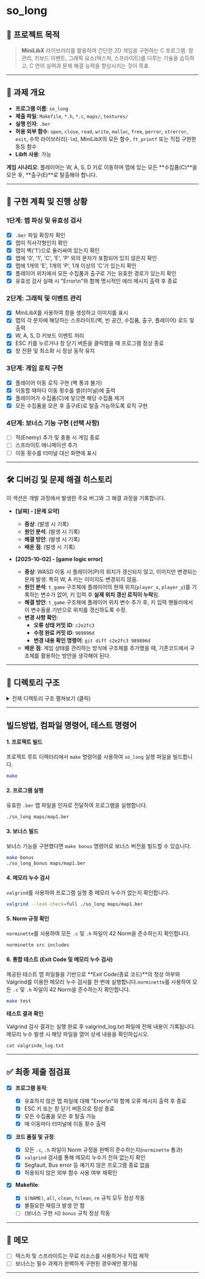 # so_long

## 📌 프로젝트 목적

> **MiniLibX** 라이브러리를 활용하여 간단한 2D 게임을 구현하는 C 프로그램. 창 관리, 키보드 이벤트, 그래픽 요소(텍스처, 스프라이트)를 다루는 기술을 습득하고, C 언어 실력과 문제 해결 능력을 향상시키는 것이 목표.

-----

## 🧠 과제 개요

  - **프로그램 이름**: `so_long`
  - **제출 파일**: `Makefile`, `*.h`, `*.c`, `maps/`, `textures/`
  - **실행 인자**: `.ber`
  - **허용 외부 함수**: `open`, `close`, `read`, `write`, `malloc`, `free`, `perror`, `strerror`, `exit`, 수학 라이브러리(`-lm`), MiniLibX의 모든 함수, `ft_printf` 또는 직접 구현한 동등 함수
  - **Libft 사용**: 가능

**게임 시나리오**:
플레이어는 W, A, S, D 키로 이동하며 맵에 있는 모든 **수집품(C)**을 모은 후, **출구(E)**로 탈출해야 합니다.

-----

## 🚀 구현 계획 및 진행 상황

### 1단계: 맵 파싱 및 유효성 검사

  - [x] `.ber` 파일 확장자 확인
  - [x] 맵이 직사각형인지 확인
  - [x] 맵이 벽('1')으로 둘러싸여 있는지 확인
  - [x] 맵에 '0', '1', 'C', 'E', 'P' 외의 문자가 포함되어 있지 않은지 확인
  - [x] 맵에 1개의 'E', 1개의 'P', 1개 이상의 'C'가 있는지 확인
  - [x] 플레이어 위치에서 모든 수집품과 출구로 가는 유효한 경로가 있는지 확인
  - [x] 유효성 검사 실패 시 "Error\n"와 함께 명시적인 에러 메시지 출력 후 종료

### 2단계: 그래픽 및 이벤트 관리

  - [x] MiniLibX를 사용하여 창을 생성하고 이미지를 표시
  - [x] 맵의 각 문자에 해당하는 스프라이트(벽, 빈 공간, 수집품, 출구, 플레이어) 로드 및 출력
  - [x] W, A, S, D 키보드 이벤트 처리
  - [x] ESC 키를 누르거나 창 닫기 버튼을 클릭했을 때 프로그램 정상 종료
  - [x] 창 전환 및 최소화 시 정상 동작 유지

### 3단계: 게임 로직 구현

  - [x] 플레이어 이동 로직 구현 (벽 통과 불가)
  - [x] 이동할 때마다 이동 횟수를 셸(터미널)에 출력
  - [x] 플레이어가 수집품(C)에 닿으면 해당 수집품 제거
  - [x] 모든 수집품을 모은 후 출구(E)로 탈출 가능하도록 로직 구현

### 4단계: 보너스 기능 구현 (선택 사항)

  - [ ] 적(Enemy) 추가 및 충돌 시 게임 종료
  - [ ] 스프라이트 애니메이션 추가
  - [ ] 이동 횟수를 터미널 대신 화면에 표시

-----

## 🛠️ 디버깅 및 문제 해결 히스토리

이 섹션은 개발 과정에서 발생한 주요 버그와 그 해결 과정을 기록합니다.

  - **[날짜] - [문제 요약]**
      - **증상**: (발생 시 기록)
      - **원인 분석**: (발생 시 기록)
      - **해결 방안**: (발생 시 기록)
      - **배운 점**: (발생 시 기록)

  - **[2025-10-02] - [game logic error]**
      - **증상**: WASD 이동 시 플레이어(P)의 위치가 갱신되지 않고, 이미지만 변경되는 문제 발생. 특히 W, A 키는 이미지도 변경되지 않음.
      - **원인 분석**: `t_game` 구조체에 플레이어의 현재 위치(`player_x`, `player_y`)를 기록하는 변수가 없어, 키 입력 후 **실제 위치 갱신 로직이 누락**됨.
      - **해결 방안**: `t_game` 구조체에 플레이어 위치 변수 추가 후, 키 입력 핸들러에서 이 변수들을 기반으로 위치를 갱신하도록 수정.
      - **변경 사항 확인**:
        * **오류 상태 커밋 ID**: `c2e2fc3`
        * **수정 완료 커밋 ID**: `989896d`
        * **변경 내용 확인 명령어**: `git diff c2e2fc3 989896d`
      - **배운 점**: 게임 상태를 관리하는 방식에 구조체를 추가했을 때, 기존코드에서 구조체를 활용하는 방안을 생각해야 된다.

-----

## 📂 디렉토리 구조

<details>
<summary>전체 디렉토리 구조 펼쳐보기 (클릭)</summary>

```

so_long/
.
├── Makefile
├── README.md
├── en.subject_so_long.pdf
├── include
│   └── so_long.h
├── libft
│   ├── Makefile
│   ├── ft_atoi.c
│   ├── ft_bzero.c
│   ├── ft_calloc.c
│   ├── ft_isalnum.c
│   ├── ft_isalpha.c
│   ├── ft_isascii.c
│   ├── ft_isdigit.c
│   ├── ft_isprint.c
│   ├── ft_itoa.c
│   ├── ft_lstadd_back_bonus.c
│   ├── ft_lstadd_front_bonus.c
│   ├── ft_lstclear_bonus.c
│   ├── ft_lstdelone_bonus.c
│   ├── ft_lstiter_bonus.c
│   ├── ft_lstlast_bonus.c
│   ├── ft_lstmap_bonus.c
│   ├── ft_lstnew_bonus.c
│   ├── ft_lstsize_bonus.c
│   ├── ft_memchr.c
│   ├── ft_memcmp.c
│   ├── ft_memcpy.c
│   ├── ft_memmove.c
│   ├── ft_memset.c
│   ├── ft_putchar_fd.c
│   ├── ft_putendl_fd.c
│   ├── ft_putnbr_fd.c
│   ├── ft_putstr_fd.c
│   ├── ft_split.c
│   ├── ft_strchr.c
│   ├── ft_strdup.c
│   ├── ft_striteri.c
│   ├── ft_strjoin.c
│   ├── ft_strlcat.c
│   ├── ft_strlcpy.c
│   ├── ft_strlen.c
│   ├── ft_strmapi.c
│   ├── ft_strncmp.c
│   ├── ft_strnstr.c
│   ├── ft_strrchr.c
│   ├── ft_strtrim.c
│   ├── ft_substr.c
│   ├── ft_tolower.c
│   ├── ft_toupper.c
│   ├── ftp
│   │   ├── Makefile
│   │   ├── ft_conversions.c
│   │   ├── ft_convert_char.c
│   │   ├── ft_convert_decimal.c
│   │   ├── ft_convert_hex.c
│   │   ├── ft_convert_percent.c
│   │   ├── ft_convert_pointer.c
│   │   ├── ft_convert_string.c
│   │   ├── ft_convert_unsigned.c
│   │   ├── ft_printf.c
│   │   ├── ft_printf.h
│   │   ├── ft_utils.c
│   │   └── libft
│   │       ├── ftp_putchar_fd.c
│   │       ├── ftp_putnbr_fd.c
│   │       ├── ftp_putstr_fd.c
│   │       ├── ftp_strlen.c
│   │       └── libft.h
│   ├── gnl
│   │   ├── get_next_line.c
│   │   ├── get_next_line.h
│   │   └── get_next_line_utils.c
│   ├── include
│   │   ├── ft_printf.h
│   │   ├── get_next_line.h
│   │   └── libft.h
│   └── libft2.h
├── memo.txt
├── minilibx-linux
│   ├── LICENSE
│   ├── Makefile
│   ├── Makefile.gen
│   ├── Makefile.mk
│   ├── README.md
│   ├── configure
│   ├── man
│   │   ├── man1
│   │   │   ├── mlx.1
│   │   │   ├── mlx_loop.1
│   │   │   ├── mlx_new_image.1
│   │   │   ├── mlx_new_window.1
│   │   │   └── mlx_pixel_put.1
│   │   └── man3
│   │       ├── mlx.3
│   │       ├── mlx_loop.3
│   │       ├── mlx_new_image.3
│   │       ├── mlx_new_window.3
│   │       └── mlx_pixel_put.3
│   ├── mlx.h
│   ├── mlx_clear_window.c
│   ├── mlx_destroy_display.c
│   ├── mlx_destroy_image.c
│   ├── mlx_destroy_window.c
│   ├── mlx_expose_hook.c
│   ├── mlx_ext_randr.c
│   ├── mlx_flush_event.c
│   ├── mlx_get_color_value.c
│   ├── mlx_get_data_addr.c
│   ├── mlx_hook.c
│   ├── mlx_init.c
│   ├── mlx_int.h
│   ├── mlx_int_anti_resize_win.c
│   ├── mlx_int_do_nothing.c
│   ├── mlx_int_get_visual.c
│   ├── mlx_int_param_event.c
│   ├── mlx_int_set_win_event_mask.c
│   ├── mlx_int_str_to_wordtab.c
│   ├── mlx_int_wait_first_expose.c
│   ├── mlx_key_hook.c
│   ├── mlx_lib_xpm.c
│   ├── mlx_loop.c
│   ├── mlx_loop_hook.c
│   ├── mlx_mouse.c
│   ├── mlx_mouse_hook.c
│   ├── mlx_new_image.c
│   ├── mlx_new_window.c
│   ├── mlx_pixel_put.c
│   ├── mlx_put_image_to_window.c
│   ├── mlx_rgb.c
│   ├── mlx_screen_size.c
│   ├── mlx_set_font.c
│   ├── mlx_string_put.c
│   ├── mlx_xpm.c
│   ├── mlx_xpm.c.ok
│   ├── rgb2c.pl
│   └── test
│       ├── Makefile.gen
│       ├── Makefile.mk
│       ├── main.c
│       ├── new_win.c
│       ├── open.xpm
│       ├── open24.xpm
│       ├── open30.xpm
│       └── run_tests.sh
├── src
│   ├── event_handler.c
│   ├── game_logic.c
│   ├── main.c
│   ├── map_parsing.c
│   ├── map_utils.c
│   ├── map_validation.c
│   ├── path_validation.c
│   ├── path_validation_utils.c
│   ├── rendering.c
│   └── utils.c
├── tests
│   ├── initial_fail
│   │   ├── empty_file.ber
│   │   ├── invalid_ber.txt
│   │   ├── invalid_map_C_cnt_0.ber
│   │   ├── invalid_map_E_cnt_0.ber
│   │   ├── invalid_map_E_cnt_2.ber
│   │   ├── invalid_map_P_cnt_0.ber
│   │   ├── invalid_map_P_cnt_2.ber
│   │   ├── invalid_map_include_other_char.ber
│   │   ├── invalid_map_shape.ber
│   │   ├── invalid_map_small.ber
│   │   ├── invalid_map_small_ver2.ber
│   │   └── invalid_map_surrounding_by_1.ber
│   ├── path_fail
│   │   ├── unreachable_collectible.ber
│   │   └── unreachable_exit.ber
│   └── success_cases
│       ├── edge_cases.ber
│       ├── large_map.ber
│       ├── valid_path.ber
│       └── valid_path_complex.ber
├── textures
│   ├── c.xpm
│   ├── d.xpm
│   ├── enemy.xpm
│   ├── error.xpm
│   ├── es.xpm
│   ├── exit.xpm
│   ├── l.xpm
│   ├── r.xpm
│   ├── u.xpm
│   └── w.xpm
└── valgrind_log.txt

```

</details>

-----

## 빌드방법, 컴파일 명령어, 테스트 명령어

#### **1. 프로젝트 빌드**

프로젝트 루트 디렉터리에서 `make` 명령어를 사용하여 `so_long` 실행 파일을 빌드합니다.

```bash
make
```

#### **2. 프로그램 실행**

유효한 `.ber` 맵 파일을 인자로 전달하여 프로그램을 실행합니다.

```bash
./so_long maps/map1.ber
```

#### **3. 보너스 빌드**

보너스 기능을 구현했다면 `make bonus` 명령어로 보너스 버전을 빌드할 수 있습니다.

```bash
make bonus
./so_long_bonus maps/map1.ber
```

#### **4. 메모리 누수 검사**

`valgrind`를 사용하여 프로그램 실행 중 메모리 누수가 없는지 확인합니다.

```bash
valgrind --leak-check=full ./so_long maps/map1.ber
```

#### **5. Norm 규정 확인**

`norminette`를 사용하여 모든 `.c` 및 `.h` 파일이 42 Norm을 준수하는지 확인합니다.

```bash
norminette src includes
```

#### **6. 통합 테스트 (Exit Code 및 메모리 누수 검사)**

제공된 테스트 맵 파일들을 기반으로 **Exit Code(종료 코드)**의 정상 여부와 Valgrind를 이용한 메모리 누수 검사를 한 번에 실행합니다.`norminette`를 사용하여 모든 `.c` 및 `.h` 파일이 42 Norm을 준수하는지 확인합니다.

```bash
make test
```

**테스트 결과 확인**

Valgrind 검사 결과는 실행 완료 후 valgrind_log.txt 파일에 전체 내용이 기록됩니다. 메모리 누수 발생 시 해당 파일을 열어 상세 내용을 확인하십시오.

```bash
cat valgrinde_log.txt
```

-----

## ✅ 최종 제출 점검표

  - [x] **프로그램 동작**:

      - [x] 유효하지 않은 맵 파일에 대해 "Error\n"와 함께 오류 메시지 출력 후 종료
      - [x] ESC 키 또는 창 닫기 버튼으로 정상 종료
      - [x] 모든 수집품을 모은 후 탈출 가능
      - [x] 매 이동마다 터미널에 이동 횟수 출력

  - [x] **코드 품질 및 규정**:

      - [x] 모든 `.c`, `.h` 파일이 Norm 규정을 완벽히 준수하는지(`norminette` 통과)
      - [x] `valgrind` 검사를 통해 메모리 누수가 전혀 없는지 확인
      - [x] Segfault, Bus error 등 예기치 않은 프로그램 종료 없음
      - [x] 허용되지 않은 외부 함수 사용 여부 재확인

  - [x] **Makefile**:

      - [x] `$(NAME)`, `all`, `clean`, `fclean`, `re` 규칙 모두 정상 작동
      - [x] 불필요한 재링크 발생 안 함
      - [ ] (보너스 구현 시) `bonus` 규칙 정상 작동

-----

## 📝 메모

  - [ ] 텍스처 및 스프라이트는 무료 리소스를 사용하거나 직접 제작
  - [ ] 보너스는 필수 과제가 완벽하게 구현된 경우에만 평가됨

-----

